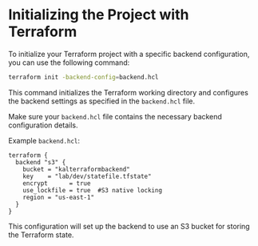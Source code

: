 # Initializing the Project with Terraform

To initialize your Terraform project with a specific backend configuration, you can use the following command:

```sh
terraform init -backend-config=backend.hcl
```

This command initializes the Terraform working directory and configures the backend settings as specified in the `backend.hcl` file.

Make sure your `backend.hcl` file contains the necessary backend configuration details.

Example `backend.hcl`:

```hcl
terraform {
  backend "s3" {
    bucket = "kalterraformbackend"
    key    = "lab/dev/statefile.tfstate"
    encrypt      = true  
    use_lockfile = true  #S3 native locking
    region = "us-east-1"
  }
}
```

This configuration will set up the backend to use an S3 bucket for storing the Terraform state.
